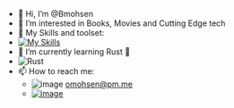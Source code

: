 - 👋 Hi, I’m @Bmohsen
- 👀 I’m interested in Books, Movies and Cutting Edge tech
- 💪 My Skills and toolset:
- [![My Skills](https://skillicons.dev/icons?i=git,js,html,css,tailwind,bootstrap,php,laravel,python,flask,nodejs,react,nextjs,expressjs,nestjs,mysql,redis,mongodb,docker)](https://skillicons.dev)
- 🌱 I’m currently learning Rust 🦀  
- ![Rust](https://skillicons.dev/icons?i=rust)
- 📫 How to reach me: 
  - ![image](https://img.shields.io/badge/ProtonMail-8B89CC?style=for-the-badge&logo=protonmail&logoColor=white) omohsen@pm.me
  - [![image](https://img.shields.io/badge/Discord-5865F2?style=for-the-badge&logo=discord&logoColor=white)](https://discord.com/users/402491363058253836)

<!---
Bmohsen/Bmohsen is a ✨ special ✨ repository because its `README.md` (this file) appears on your GitHub profile.
You can click the Preview link to take a look at your changes.
--->
